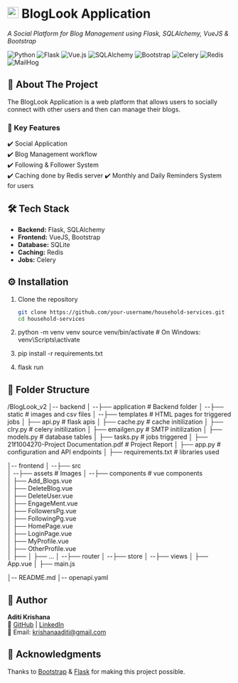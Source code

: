 # <img src="https://img.icons8.com/ios-filled/50/000000/blog.png" width="25"/> BlogLook Application
 
_A Social Platform for Blog Management using Flask, SQLAlchemy, VueJS & Bootstrap_  

![Python](https://img.shields.io/badge/Python-3.8-blue)  ![Flask](https://img.shields.io/badge/Flask-2.0-blue)  ![Vue.js](https://img.shields.io/badge/Vue.js-3.0-42b883?logo=vue.js)  ![SQLAlchemy](https://img.shields.io/badge/SQLAlchemy-1.4-green)  ![Bootstrap](https://img.shields.io/badge/Bootstrap-5.0-purple?logo=bootstrap)  ![Celery](https://img.shields.io/badge/Celery-5.2-green?logo=celery)  ![Redis](https://img.shields.io/badge/Redis-7.0-red?logo=redis)  ![MailHog](https://img.shields.io/badge/MailHog-Email%20Testing-orange)

## 📌 About The Project  
The BlogLook Application is a web platform that allows users to socially connect with other users and then can manage their blogs. 

### 🔹 Key Features  
✔️ Social Application  
✔️ Blog Management workflow  
✔️ Following & Follower System  
✔️ Caching done by Redis server 
✔️ Monthly and Daily Reminders System for users


## 🛠️ Tech Stack  
- **Backend:** Flask, SQLAlchemy  
- **Frontend:** VueJS, Bootstrap  
- **Database:** SQLite  
- **Caching:** Redis
- **Jobs:** Celery  

## ⚙️ Installation  
1. Clone the repository  
   ```sh
   git clone https://github.com/your-username/household-services.git
   cd household-services

2. python -m venv venv
source venv/bin/activate  # On Windows: venv\Scripts\activate

3. pip install -r requirements.txt

4. flask run

## 📂 Folder Structure  

/BlogLook_v2 
│-- backend 
│   --├── application      # Backend folder 
│         --├── static    # images and csv files
│         --├── templates    # HTML pages for triggered jobs
│            ├── api.py    # flask apis
│            ├── cache.py    # cache initilization
│            ├── clry.py    # celery initilization
│            ├── emailgen.py    # SMTP initilization
│            ├── models.py    # database tables
│            ├── tasks.py    # jobs triggered
│      ├── 21f1004270-Project Documentation.pdf      # Project Report 
│      ├── app.py     # configuration and API endpoints
│      ├── requirements.txt     # libraries used

│-- frontend 
│   --├── src  
│         --├── assets         # Images
│         --├── components         # vue components        
│                 ├── Add_Blogs.vue         
│                 ├── DeleteBlog.vue          
│                 ├── DeleteUser.vue         
│                 ├── EngageMent.vue         
│                 ├── FollowersPg.vue         
│                 ├── FollowingPg.vue         
│                 ├── HomePage.vue         
│                 ├── LoginPage.vue          
│                 ├── MyProfile.vue          
│                 ├── OtherProfile.vue         
│                 ├── 
│                 ├── ...
│         --├── router
│         --├── store
│         --├── views
│            ├── App.vue
│            ├── main.js
   
│-- README.md
│-- openapi.yaml


## 👤 Author  
**Aditi Krishana**  
🔗 [GitHub](https://github.com/krishnaditi) | [LinkedIn](https://linkedin.com/in/aditi-krishana)  
📧 Email: krishanaaditi@gmail.com  

## 🎉 Acknowledgments  
Thanks to [Bootstrap](https://getbootstrap.com/) & [Flask](https://flask.palletsprojects.com/) for making this project possible.

